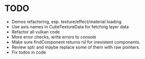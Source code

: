 # TODO

* Demos refactoring, esp. texture/effect/material loading
* Use axis names in CubeTextureData for fetching layer data
* Refactor all vulkan code
* More error checks, write errors to console
* Make sure findComponent returns nil for inexistent components.
* Review sptr and maybe replace some of them with raw pointers.
* Fix todos in code